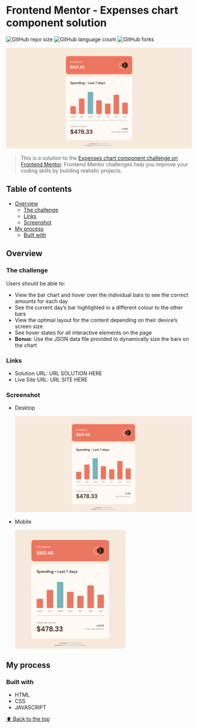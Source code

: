 # Frontend Mentor - Expenses chart component solution

![GitHub repo size](https://img.shields.io/github/repo-size/RafaelHDSV/Expenses-chart-component?style=for-the-badge)
![GitHub language count](https://img.shields.io/github/languages/count/RafaelHDSV/Expenses-chart-component?style=for-the-badge)
![GitHub forks](https://img.shields.io/github/forks/RafaelHDSV/Expenses-chart-component?style=for-the-badge)

<img src="images/desktop.png" alt="desktop.png">

> This is a solution to the [Expenses chart component challenge on Frontend Mentor](https://www.frontendmentor.io/challenges/expenses-chart-component-e7yJBUdjwt). Frontend Mentor challenges help you improve your coding skills by building realistic projects. 

## Table of contents

- [Overview](#overview)
  - [The challenge](#the-challenge)
  - [Links](#links)
  - [Screenshot](#screenshot)
- [My process](#my-process)
  - [Built with](#built-with)

## Overview

### The challenge

Users should be able to:

- View the bar chart and hover over the individual bars to see the correct amounts for each day
- See the current day’s bar highlighted in a different colour to the other bars
- View the optimal layout for the content depending on their device’s screen size
- See hover states for all interactive elements on the page
- **Bonus**: Use the JSON data file provided to dynamically size the bars on the chart

### Links

- Solution URL: URL SOLUTION HERE
- Live Site URL: URL SITE HERE

### Screenshot

  - Desktop
  
    ![](images/desktop.png)
    
  - Mobile
    
    <img src="images/mobile.png" alt="mobile.png" width="300px">

## My process

### Built with

- HTML
- CSS
- JAVASCRIPT

[⬆ Back to the top](#frontend-mentor---expenses-chart-component-solution)<br>
